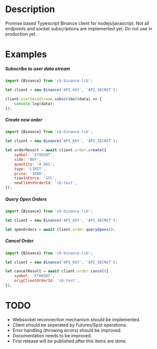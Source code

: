 # Description
Promise based Typescript Binance client for nodejs/javascript. Not all endpoints and socket subscriptions are implemented yet. Do not use in production yet.

# Examples

##### Subscribe to user data stream
```javascript
import {Binance} from 'cb-binance-lib';

let client = new Binance('API_KEY', 'API_SECRET');

client.userDataStream.subscribe((data) => {
    console.log(data);
});
```

##### Create new order
```javascript
import {Binance} from 'cb-binance-lib';

let client = new Binance('API_KEY', 'API_SECRET');

let orderResult = await client.order.create({
    symbol: 'ETHUSDT',
    side: 'BUY',
    quantity: '0.001',
    type: 'LIMIT',
    price: '1600',
    timeInForce: 'GTC',
    newClientOrderId: 'cb-test',
});
```

##### Query Open Orders
```javascript
import {Binance} from 'cb-binance-lib';

let client = new Binance('API_KEY', 'API_SECRET');

let openOrders = await client.order.queryOpens();
```

##### Cancel Order
```javascript
import {Binance} from 'cb-binance-lib';

let client = new Binance('API_KEY', 'API_SECRET');

let cancelResult = await client.order.cancel({
    symbol: 'ETHUSDT',
    origClientOrderId: 'cb-test',
});
```

# TODO
* Websocket reconnection mechanism should be implemented.
* Client should be seperated by Futures/Spot operations.
* Error handling (throwing errors) should be improved.
* Documentation needs to be improved.
* First release will be published after this items are done. 
